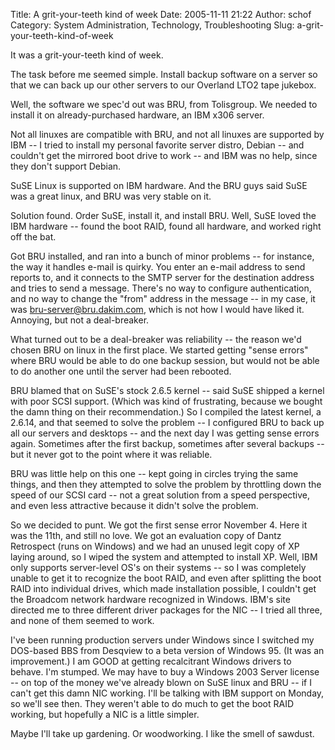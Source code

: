Title: A grit-your-teeth kind of week
Date: 2005-11-11 21:22
Author: schof
Category: System Administration, Technology, Troubleshooting
Slug: a-grit-your-teeth-kind-of-week

It was a grit-your-teeth kind of week.

The task before me seemed simple. Install backup software on a server so
that we can back up our other servers to our Overland LTO2 tape jukebox.

Well, the software we spec'd out was BRU, from Tolisgroup. We needed to
install it on already-purchased hardware, an IBM x306 server.

Not all linuxes are compatible with BRU, and not all linuxes are
supported by IBM -- I tried to install my personal favorite server
distro, Debian -- and couldn't get the mirrored boot drive to work --
and IBM was no help, since they don't support Debian.

SuSE Linux is supported on IBM hardware. And the BRU guys said SuSE was
a great linux, and BRU was very stable on it.

Solution found. Order SuSE, install it, and install BRU. Well, SuSE
loved the IBM hardware -- found the boot RAID, found all hardware, and
worked right off the bat.

Got BRU installed, and ran into a bunch of minor problems -- for
instance, the way it handles e-mail is quirky. You enter an e-mail
address to send reports to, and it connects to the SMTP server for the
destination address and tries to send a message. There's no way to
configure authentication, and no way to change the "from" address in the
message -- in my case, it was bru-server@bru.dakim.com, which is not how
I would have liked it. Annoying, but not a deal-breaker.

What turned out to be a deal-breaker was reliability -- the reason we'd
chosen BRU on linux in the first place. We started getting "sense
errors" where BRU would be able to do one backup session, but would not
be able to do another one until the server had been rebooted.

BRU blamed that on SuSE's stock 2.6.5 kernel -- said SuSE shipped a
kernel with poor SCSI support. (Which was kind of frustrating, because
we bought the damn thing on their recommendation.) So I compiled the
latest kernel, a 2.6.14, and that seemed to solve the problem -- I
configured BRU to back up all our servers and desktops -- and the next
day I was getting sense errors again. Sometimes after the first backup,
sometimes after several backups -- but it never got to the point where
it was reliable.

BRU was little help on this one -- kept going in circles trying the same
things, and then they attempted to solve the problem by throttling down
the speed of our SCSI card -- not a great solution from a speed
perspective, and even less attractive because it didn't solve the
problem.

So we decided to punt. We got the first sense error November 4. Here it
was the 11th, and still no love. We got an evaluation copy of Dantz
Retrospect (runs on Windows) and we had an unused legit copy of XP
laying around, so I wiped the system and attempted to install XP. Well,
IBM only supports server-level OS's on their systems -- so I was
completely unable to get it to recognize the boot RAID, and even after
splitting the boot RAID into individual drives, which made installation
possible, I couldn't get the Broadcom network hardware recognized in
Windows. IBM's site directed me to three different driver packages for
the NIC -- I tried all three, and none of them seemed to work.

I've been running production servers under Windows since I switched my
DOS-based BBS from Desqview to a beta version of Windows 95. (It was an
improvement.) I am GOOD at getting recalcitrant Windows drivers to
behave. I'm stumped. We may have to buy a Windows 2003 Server license --
on top of the money we've already blown on SuSE linux and BRU -- if I
can't get this damn NIC working. I'll be talking with IBM support on
Monday, so we'll see then. They weren't able to do much to get the boot
RAID working, but hopefully a NIC is a little simpler.

Maybe I'll take up gardening. Or woodworking. I like the smell of
sawdust.


